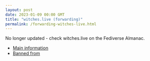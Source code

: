 ```yaml
---
layout: post
date: 2023-01-09 00:00 GMT
title: "witches.live (forwarding)"
permalink: /forwarding-witches-live.html
---
```


No longer updated - check witches.live on the Fediverse Almanac.

* [Main information](https://www.fediversealmanac.com/api/v1/instances/witches.live)
* [Banned from](https://www.fediversealmanac.com/api/v1/instances/witches.live/banned_from)

